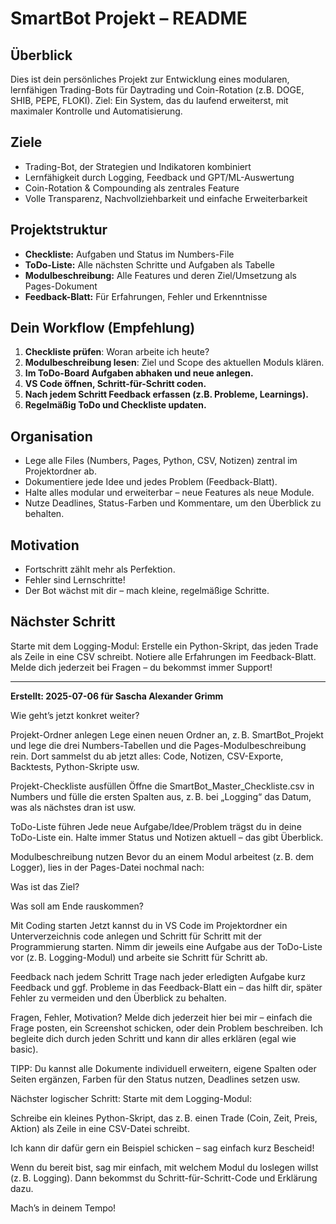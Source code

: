 # SmartBot Projekt – README

## Überblick

Dies ist dein persönliches Projekt zur Entwicklung eines modularen, lernfähigen Trading-Bots für Daytrading und Coin-Rotation (z.B. DOGE, SHIB, PEPE, FLOKI). Ziel: Ein System, das du laufend erweiterst, mit maximaler Kontrolle und Automatisierung.

## Ziele

- Trading-Bot, der Strategien und Indikatoren kombiniert
- Lernfähigkeit durch Logging, Feedback und GPT/ML-Auswertung
- Coin-Rotation & Compounding als zentrales Feature
- Volle Transparenz, Nachvollziehbarkeit und einfache Erweiterbarkeit

## Projektstruktur

- **Checkliste:** Aufgaben und Status im Numbers-File
- **ToDo-Liste:** Alle nächsten Schritte und Aufgaben als Tabelle
- **Modulbeschreibung:** Alle Features und deren Ziel/Umsetzung als Pages-Dokument
- **Feedback-Blatt:** Für Erfahrungen, Fehler und Erkenntnisse

## Dein Workflow (Empfehlung)

1. **Checkliste prüfen**: Woran arbeite ich heute?
2. **Modulbeschreibung lesen**: Ziel und Scope des aktuellen Moduls klären.
3. **Im ToDo-Board Aufgaben abhaken und neue anlegen.**
4. **VS Code öffnen, Schritt-für-Schritt coden.**
5. **Nach jedem Schritt Feedback erfassen (z.B. Probleme, Learnings).**
6. **Regelmäßig ToDo und Checkliste updaten.**

## Organisation

- Lege alle Files (Numbers, Pages, Python, CSV, Notizen) zentral im Projektordner ab.
- Dokumentiere jede Idee und jedes Problem (Feedback-Blatt).
- Halte alles modular und erweiterbar – neue Features als neue Module.
- Nutze Deadlines, Status-Farben und Kommentare, um den Überblick zu behalten.

## Motivation

- Fortschritt zählt mehr als Perfektion.
- Fehler sind Lernschritte!
- Der Bot wächst mit dir – mach kleine, regelmäßige Schritte.

## Nächster Schritt

Starte mit dem Logging-Modul:
Erstelle ein Python-Skript, das jeden Trade als Zeile in eine CSV schreibt.
Notiere alle Erfahrungen im Feedback-Blatt.
Melde dich jederzeit bei Fragen – du bekommst immer Support!

---

**Erstellt: 2025-07-06 für Sascha Alexander Grimm**

Wie geht’s jetzt konkret weiter?

Projekt-Ordner anlegen
Lege einen neuen Ordner an, z. B. SmartBot_Projekt und lege die drei Numbers-Tabellen und die Pages-Modulbeschreibung rein.
Dort sammelst du ab jetzt alles: Code, Notizen, CSV-Exporte, Backtests, Python-Skripte usw.

Projekt-Checkliste ausfüllen
Öffne die SmartBot_Master_Checkliste.csv in Numbers und fülle die ersten Spalten aus, z. B. bei „Logging“ das Datum, was als nächstes dran ist usw.

ToDo-Liste führen
Jede neue Aufgabe/Idee/Problem trägst du in deine ToDo-Liste ein.
Halte immer Status und Notizen aktuell – das gibt Überblick.

Modulbeschreibung nutzen
Bevor du an einem Modul arbeitest (z. B. dem Logger), lies in der Pages-Datei nochmal nach:

Was ist das Ziel?

Was soll am Ende rauskommen?

Mit Coding starten
Jetzt kannst du in VS Code im Projektordner ein Unterverzeichnis code anlegen und Schritt für Schritt mit der Programmierung starten.
Nimm dir jeweils eine Aufgabe aus der ToDo-Liste vor (z. B. Logging-Modul) und arbeite sie Schritt für Schritt ab.

Feedback nach jedem Schritt
Trage nach jeder erledigten Aufgabe kurz Feedback und ggf. Probleme in das Feedback-Blatt ein – das hilft dir, später Fehler zu vermeiden und den Überblick zu behalten.

Fragen, Fehler, Motivation?
Melde dich jederzeit hier bei mir – einfach die Frage posten, ein Screenshot schicken, oder dein Problem beschreiben. Ich begleite dich durch jeden Schritt und kann dir alles erklären (egal wie basic).

TIPP:
Du kannst alle Dokumente individuell erweitern, eigene Spalten oder Seiten ergänzen, Farben für den Status nutzen, Deadlines setzen usw.

Nächster logischer Schritt:
Starte mit dem Logging-Modul:

Schreibe ein kleines Python-Skript, das z. B. einen Trade (Coin, Zeit, Preis, Aktion) als Zeile in eine CSV-Datei schreibt.

Ich kann dir dafür gern ein Beispiel schicken – sag einfach kurz Bescheid!

Wenn du bereit bist, sag mir einfach, mit welchem Modul du loslegen willst (z. B. Logging). Dann bekommst du Schritt-für-Schritt-Code und Erklärung dazu.

Mach’s in deinem Tempo!
